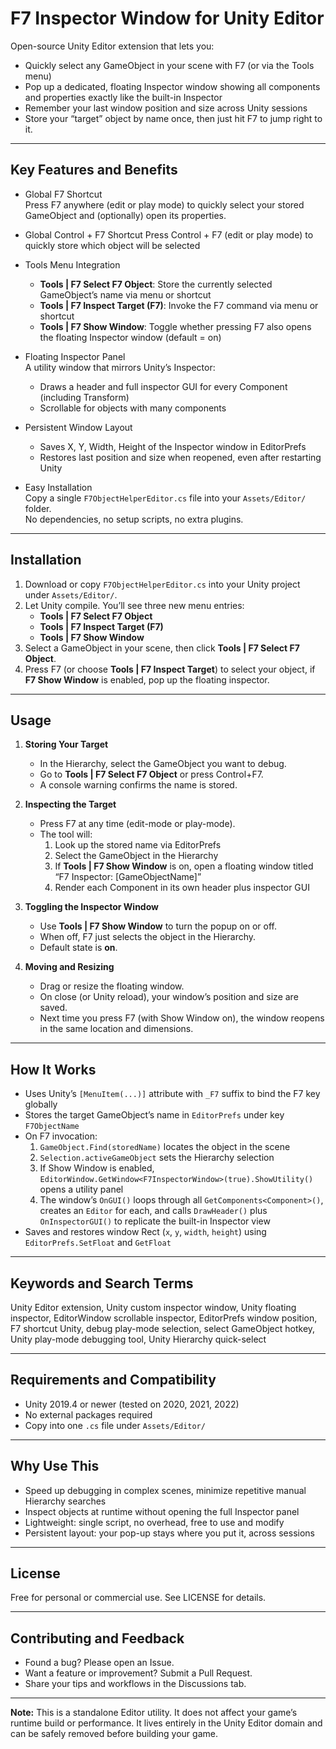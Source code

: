 # F7 Inspector Window for Unity Editor

Open-source Unity Editor extension that lets you:

- Quickly select any GameObject in your scene with F7 (or via the Tools menu)
- Pop up a dedicated, floating Inspector window showing all components and properties exactly like the built-in Inspector 
- Remember your last window position and size across Unity sessions 
- Store your “target” object by name once, then just hit F7 to jump right to it.

---

## Key Features and Benefits

- Global F7 Shortcut  
  Press F7 anywhere (edit or play mode) to quickly select your stored GameObject and (optionally) open its properties.

- Global Control + F7 Shortcut
  Press Control + F7 (edit or play mode) to quickly store which object will be selected 

- Tools Menu Integration  
  - **Tools | F7 Select F7 Object**: Store the currently selected GameObject’s name via menu or shortcut  
  - **Tools | F7 Inspect Target (F7)**: Invoke the F7 command via menu or shortcut
  - **Tools | F7 Show Window**: Toggle whether pressing F7 also opens the floating Inspector window (default = on)

- Floating Inspector Panel  
  A utility window that mirrors Unity’s Inspector:  
  - Draws a header and full inspector GUI for every Component (including Transform)  
  - Scrollable for objects with many components

- Persistent Window Layout  
  - Saves X, Y, Width, Height of the Inspector window in EditorPrefs  
  - Restores last position and size when reopened, even after restarting Unity

- Easy Installation  
  Copy a single `F7ObjectHelperEditor.cs` file into your `Assets/Editor/` folder.  
  No dependencies, no setup scripts, no extra plugins.

---

## Installation

1. Download or copy `F7ObjectHelperEditor.cs` into your Unity project under `Assets/Editor/`.  
2. Let Unity compile. You’ll see three new menu entries:
   - **Tools | F7 Select F7 Object**  
   - **Tools | F7 Inspect Target (F7)**  
   - **Tools | F7 Show Window**  
3. Select a GameObject in your scene, then click **Tools | F7 Select F7 Object**.  
4. Press F7 (or choose **Tools | F7 Inspect Target**) to select your object, if **F7 Show Window** is enabled, pop up the floating inspector.

---

## Usage

1. **Storing Your Target**  
   - In the Hierarchy, select the GameObject you want to debug.  
   - Go to **Tools | F7 Select F7 Object** or press Control+F7.  
   - A console warning confirms the name is stored.

2. **Inspecting the Target**  
   - Press F7 at any time (edit-mode or play-mode).  
   - The tool will:  
     1. Look up the stored name via EditorPrefs  
     2. Select the GameObject in the Hierarchy  
     3. If **Tools | F7 Show Window** is on, open a floating window titled “F7 Inspector: [GameObjectName]”  
     4. Render each Component in its own header plus inspector GUI

3. **Toggling the Inspector Window**  
   - Use **Tools | F7 Show Window** to turn the popup on or off.  
   - When off, F7 just selects the object in the Hierarchy.  
   - Default state is **on**.

4. **Moving and Resizing**  
   - Drag or resize the floating window.  
   - On close (or Unity reload), your window’s position and size are saved.  
   - Next time you press F7 (with Show Window on), the window reopens in the same location and dimensions.

---

## How It Works

- Uses Unity’s `[MenuItem(...)]` attribute with `_F7` suffix to bind the F7 key globally  
- Stores the target GameObject’s name in `EditorPrefs` under key `F7ObjectName`  
- On F7 invocation:  
  1. `GameObject.Find(storedName)` locates the object in the scene  
  2. `Selection.activeGameObject` sets the Hierarchy selection  
  3. If Show Window is enabled, `EditorWindow.GetWindow<F7InspectorWindow>(true).ShowUtility()` opens a utility panel  
  4. The window’s `OnGUI()` loops through all `GetComponents<Component>()`, creates an `Editor` for each, and calls `DrawHeader()` plus `OnInspectorGUI()` to replicate the built-in Inspector view  
- Saves and restores window Rect (`x`, `y`, `width`, `height`) using `EditorPrefs.SetFloat` and `GetFloat`

---

## Keywords and Search Terms

Unity Editor extension, Unity custom inspector window, Unity floating inspector, EditorWindow scrollable inspector, EditorPrefs window position, F7 shortcut Unity, debug play-mode selection, select GameObject hotkey, Unity play-mode debugging tool, Unity Hierarchy quick-select

---

## Requirements and Compatibility

- Unity 2019.4 or newer (tested on 2020, 2021, 2022)  
- No external packages required  
- Copy into one `.cs` file under `Assets/Editor/`

---

## Why Use This

- Speed up debugging in complex scenes, minimize repetitive manual Hierarchy searches  
- Inspect objects at runtime without opening the full Inspector panel  
- Lightweight: single script, no overhead, free to use and modify  
- Persistent layout: your pop-up stays where you put it, across sessions

---

## License

Free for personal or commercial use. See LICENSE for details.

---

## Contributing and Feedback

- Found a bug? Please open an Issue.  
- Want a feature or improvement? Submit a Pull Request.  
- Share your tips and workflows in the Discussions tab.

---

**Note:** This is a standalone Editor utility. It does not affect your game’s runtime build or performance. It lives entirely in the Unity Editor domain and can be safely removed before building your game.  
